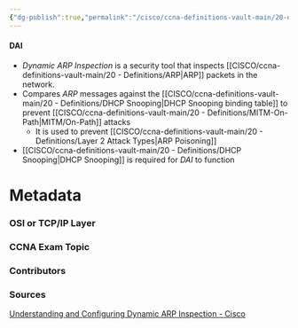 ```yaml
---
{"dg-publish":true,"permalink":"/cisco/ccna-definitions-vault-main/20-definitions/dai/","tags":["defs_ccna"]}
---
```


#### DAI
- *Dynamic ARP Inspection* is a security tool that inspects [[CISCO/ccna-definitions-vault-main/20 - Definitions/ARP\|ARP]] packets in the network.
- Compares *ARP* messages against the [[CISCO/ccna-definitions-vault-main/20 - Definitions/DHCP Snooping\|DHCP Snooping binding table]] to prevent [[CISCO/ccna-definitions-vault-main/20 - Definitions/MITM-On-Path\|MITM/On-Path]] attacks
	- It is used to prevent [[CISCO/ccna-definitions-vault-main/20 - Definitions/Layer 2 Attack Types\|ARP Poisoning]]
- [[CISCO/ccna-definitions-vault-main/20 - Definitions/DHCP Snooping\|DHCP Snooping]] is required for *DAI* to function







# Metadata
### OSI or TCP/IP Layer

### CCNA Exam Topic

### Contributors

### Sources
[Understanding and Configuring Dynamic ARP Inspection - Cisco](https://www.cisco.com/c/en/us/td/docs/switches/lan/catalyst4500/12-2/25ew/configuration/guide/conf/dynarp.html)

